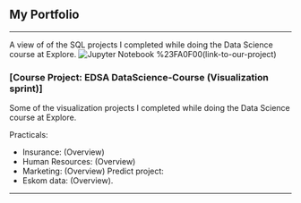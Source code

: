 ## My Portfolio

---


A view of of the SQL projects I completed while doing the Data Science course at Explore.
![Jupyter Notebook](https://img.shields.io/badge/jupyter-#F37626.svg?style=for-the-badge&logo=jupyter&logoColor=white) %23FA0F00(link-to-our-project)

### [Course Project: EDSA DataScience-Course (Visualization sprint)]
Some of the visualization projects I completed while doing the Data Science course at Explore.

Practicals:
- Insurance: (Overview)
- Human Resources: (Overview)
- Marketing: (Overview)
Predict project:
- Eskom data: (Overview).

---
